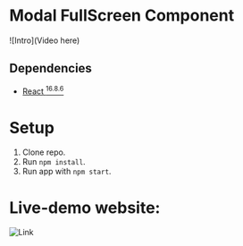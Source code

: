 # Modal FullScreen Component

![Intro](Video here)

## Dependencies

- [React <sup>16.8.6</sup>](https://5bcf5863c6aed64970d6de5b--reactjs.netlify.com/)

# Setup

1. Clone repo.
2. Run `npm install`.
3. Run app with `npm start`.

# Live-demo website:

![Link](modalfullscreen.netlify.app)
